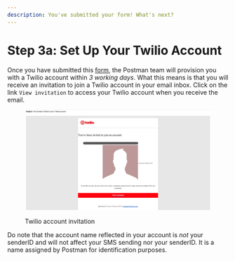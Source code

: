 ```yaml
---
description: You've submitted your form! What's next?
---
```


# Step 3a: Set Up Your Twilio Account

Once you have submitted this [form](https://form.gov.sg/646b1a06df92fa001262a17e), the Postman team will provision you with a Twilio account within _3 working days_. What this means is that you will receive an invitation to join a Twilio account in your email inbox. Click on the link `View invitation` to access your Twilio account when you receive the email.

<figure><img src="../../.gitbook/assets/Screenshot 2023-05-30 at 4.25.17 PM.png" alt=""><figcaption><p>Twilio account invitation</p></figcaption></figure>

Do note that the account name reflected in your account is _not_ your senderID and will not affect your SMS sending nor your senderID. It is a name assigned by Postman for identification purposes.
